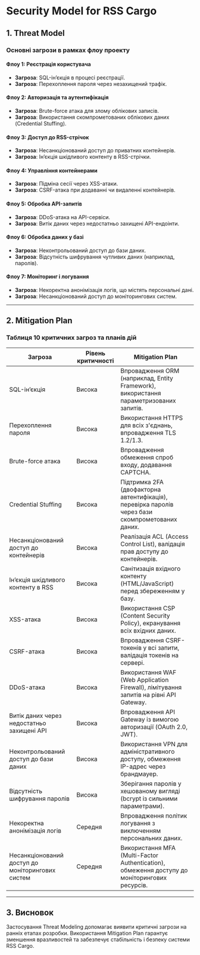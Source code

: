 # Security Model for RSS Cargo

## 1. Threat Model

### Основні загрози в рамках флоу проекту

#### Флоу 1: **Реєстрація користувача**

- **Загроза**: SQL-ін’єкція в процесі реєстрації.
- **Загроза**: Перехоплення пароля через незахищений трафік.

#### Флоу 2: **Авторизація та аутентифікація**

- **Загроза**: Brute-force атака для злому облікових записів.
- **Загроза**: Використання скомпрометованих облікових даних (Credential Stuffing).

#### Флоу 3: **Доступ до RSS-стрічок**

- **Загроза**: Несанкціонований доступ до приватних контейнерів.
- **Загроза**: Ін’єкція шкідливого контенту в RSS-стрічки.

#### Флоу 4: **Управління контейнерами**

- **Загроза**: Підміна сесії через XSS-атаки.
- **Загроза**: CSRF-атака при додаванні чи видаленні контейнерів.

#### Флоу 5: **Обробка API-запитів**

- **Загроза**: DDoS-атака на API-сервіси.
- **Загроза**: Витік даних через недостатньо захищені API-ендоінти.

#### Флоу 6: **Обробка даних у базі**

- **Загроза**: Неконтрольований доступ до бази даних.
- **Загроза**: Відсутність шифрування чутливих даних (наприклад, паролів).

#### Флоу 7: **Моніторинг і логування**

- **Загроза**: Некоректна анонімізація логів, що містять персональні дані.
- **Загроза**: Несанкціонований доступ до моніторингових систем.

---

## 2. Mitigation Plan

### Таблиця 10 критичних загроз та планів дій

| Загроза                                          | Рівень критичності | Mitigation Plan                                                                                  |
| ------------------------------------------------ | ------------------ | ------------------------------------------------------------------------------------------------ |
| SQL-ін’єкція                                     | Висока             | Впровадження ORM (наприклад, Entity Framework), використання параметризованих запитів.           |
| Перехоплення пароля                              | Висока             | Використання HTTPS для всіх з'єднань, впровадження TLS 1.2/1.3.                                  |
| Brute-force атака                                | Висока             | Впровадження обмеження спроб входу, додавання CAPTCHA.                                           |
| Credential Stuffing                              | Висока             | Підтримка 2FA (двофакторна автентифікація), перевірка паролів через бази скомпрометованих даних. |
| Несанкціонований доступ до контейнерів           | Висока             | Реалізація ACL (Access Control List), валідація прав доступу до контейнерів.                     |
| Ін’єкція шкідливого контенту в RSS               | Висока             | Санітизація вхідного контенту (HTML/JavaScript) перед збереженням у базу.                        |
| XSS-атака                                        | Висока             | Використання CSP (Content Security Policy), екранування всіх вхідних даних.                      |
| CSRF-атака                                       | Висока             | Впровадження CSRF-токенів у всі запити, валідація токенів на сервері.                            |
| DDoS-атака                                       | Висока             | Використання WAF (Web Application Firewall), лімітування запитів на рівні API Gateway.           |
| Витік даних через недостатньо захищені API       | Висока             | Впровадження API Gateway із вимогою авторизації (OAuth 2.0, JWT).                                |
| Неконтрольований доступ до бази даних            | Висока             | Використання VPN для адміністративного доступу, обмеження IP-адрес через брандмауер.             |
| Відсутність шифрування паролів                   | Висока             | Зберігання паролів у хешованому вигляді (bcrypt із сильними параметрами).                        |
| Некоректна анонімізація логів                    | Середня            | Впровадження політик логування з виключенням персональних даних.                                 |
| Несанкціонований доступ до моніторингових систем | Середня            | Використання MFA (Multi-Factor Authentication), обмеження доступу до моніторингових ресурсів.    |

---

## 3. Висновок

Застосування Threat Modeling допомагає виявити критичні загрози на ранніх етапах розробки. Використання Mitigation Plan гарантує зменшення вразливостей та забезпечує стабільність і безпеку системи RSS Cargo.
